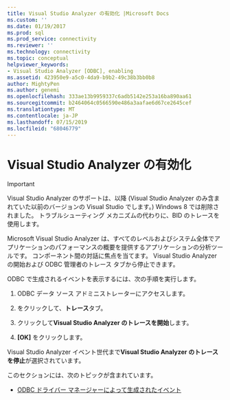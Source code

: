 ```yaml
---
title: Visual Studio Analyzer の有効化 |Microsoft Docs
ms.custom: ''
ms.date: 01/19/2017
ms.prod: sql
ms.prod_service: connectivity
ms.reviewer: ''
ms.technology: connectivity
ms.topic: conceptual
helpviewer_keywords:
- Visual Studio Analyzer [ODBC], enabling
ms.assetid: 423950e9-a5c0-4da9-b9b2-49c38b3bb0b8
author: MightyPen
ms.author: genemi
ms.openlocfilehash: 333ae13b9959337c6adb5142e253a16ba890aa61
ms.sourcegitcommit: b2464064c0566590e486a3aafae6d67ce2645cef
ms.translationtype: MT
ms.contentlocale: ja-JP
ms.lasthandoff: 07/15/2019
ms.locfileid: "68046779"
---
```

# <a name="enabling-visual-studio-analyzer"></a>Visual Studio Analyzer の有効化
> [!IMPORTANT]  
>  Visual Studio Analyzer のサポートは、以降 (Visual Studio Analyzer のみ含まれていた以前のバージョンの Visual Studio でします。) Windows 8 では削除されました。 トラブルシューティング メカニズムの代わりに、BID のトレースを使用します。  
  
 Microsoft Visual Studio Analyzer は、すべてのレベルおよびシステム全体でアプリケーションのパフォーマンスの概要を提供するアプリケーションの分析ツールです。 コンポーネント間の対話に焦点を当てます。 Visual Studio Analyzer の開始および ODBC 管理者のトレース タブから停止できます。  
  
 ODBC で生成されるイベントを表示するには、次の手順を実行します。  
  
1.  ODBC データ ソース アドミニストレーターにアクセスします。  
  
2.  をクリックして、**トレース**タブ。  
  
3.  クリックして**Visual Studio Analyzer のトレースを開始**します。  
  
4.  **[OK]** をクリックします。  
  
 Visual Studio Analyzer イベント世代まで**Visual Studio Analyzer のトレースを停止**が選択されています。  
  
 このセクションには、次のトピックが含まれています。  
  
-   [ODBC ドライバー マネージャーによって生成されたイベント](../../../odbc/reference/develop-app/events-generated-by-the-odbc-driver-manager.md)
